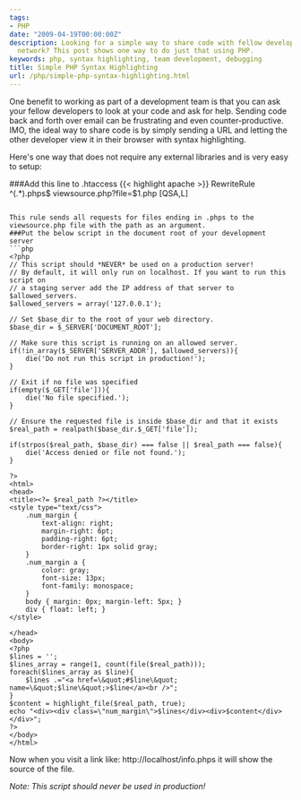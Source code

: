 ```yaml
---
tags:
- PHP
date: "2009-04-19T00:00:00Z"
description: Looking for a simple way to share code with fellow developers on a local
  network? This post shows one way to do just that using PHP.
keywords: php, syntax highlighting, team development, debugging
title: Simple PHP Syntax Highlighting
url: /php/simple-php-syntax-highlighting.html
---
```

One benefit to working as part of a development team is that you can ask your fellow developers to look at your code and ask for help. Sending code back and forth over email can be frustrating and even counter-productive. IMO, the ideal way to share code is by simply sending a URL and letting the other developer view it in their browser with syntax highlighting.

Here's one way that does not require any external libraries and is very easy to setup:

###Add this line to .htaccess
{{< highlight apache >}}
RewriteRule ^(.*)\.phps$ viewsource.php?file=$1.php [QSA,L]
```

This rule sends all requests for files ending in .phps to the viewsource.php file with the path as an argument.
###Put the below script in the document root of your development server
```php
<?php
// This script should *NEVER* be used on a production server!
// By default, it will only run on localhost. If you want to run this script on
// a staging server add the IP address of that server to $allowed_servers.
$allowed_servers = array('127.0.0.1');

// Set $base_dir to the root of your web directory.
$base_dir = $_SERVER['DOCUMENT_ROOT'];

// Make sure this script is running on an allowed server.
if(!in_array($_SERVER['SERVER_ADDR'], $allowed_servers)){
    die('Do not run this script in production!');
}

// Exit if no file was specified
if(empty($_GET['file'])){
    die('No file specified.');
}

// Ensure the requested file is inside $base_dir and that it exists
$real_path = realpath($base_dir.$_GET['file']);

if(strpos($real_path, $base_dir) === false || $real_path === false){
    die('Access denied or file not found.');
}

?>
<html>
<head>
<title><?= $real_path ?></title>
<style type="text/css">
    .num_margin {
        text-align: right;
        margin-right: 6pt;
        padding-right: 6pt;
        border-right: 1px solid gray;
    }
    .num_margin a {
        color: gray;
        font-size: 13px;
        font-family: monospace;
    }
    body { margin: 0px; margin-left: 5px; }
    div { float: left; }
</style>

</head>
<body>
<?php
$lines = '';
$lines_array = range(1, count(file($real_path)));
foreach($lines_array as $line){
    $lines .="<a href=\&quot;#$line\&quot; name=\&quot;$line\&quot;>$line</a><br />";
}
$content = highlight_file($real_path, true);
echo "<div><div class=\"num_margin\">$lines</div><div>$content</div></div>";
?>
</body>
</html>
```

Now when you visit a link like: http://localhost/info.phps it will show the source of the file.

*_Note:  This script should never be used in production!_*
